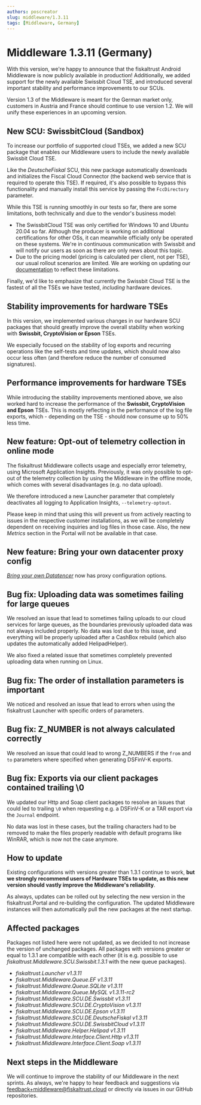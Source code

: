 ```yaml
---
authors: poscreator
slug: middleware/1.3.11
tags: [Middleware, Germany]
---
```


# Middleware 1.3.11 (Germany)
With this version, we're happy to announce that the fiskaltrust Android Middleware is now publicly available in production! Additionally, we added support for the newly available Swissbit Cloud TSE, and introduced several important stability and performance improvements to our SCUs.

<!--truncate-->

<div class="alert alert--warning" role="alert">Version 1.3 of the Middleware is meant for the German market only, customers in Austria and France should continue to use version 1.2. We will unify these experiences in an upcoming version.</div>

## New SCU: SwissbitCloud (Sandbox)
To increase our portfolio of supported cloud TSEs, we added a new SCU package that enables our Middleware users to include the newly available Swissbit Cloud TSE. 

Like the _DeutscheFiskal_ SCU, this new package automatically downloads and initializes the Fiscal Cloud Connector (the backend web service that is required to operate this TSE). If required, it's also possible to bypass this functionality and manually install this service by passing the `FccDirectory` parameter.

While this TSE is running smoothly in our tests so far, there are some limitations, both technically and due to the vendor's business model:
- The SwissbitCloud TSE was only certified for Windows 10 and Ubuntu 20.04 so far. Although the producer is working on additional certifications for other OSs, it can meanwhile officially only be operated on these systems. We're in continuous communication with Swissbit and will notify our users as soon as there are only news about this topic.
- Due to the pricing model (pricing is calculated per client, not per TSE), our usual rollout scenarios are limited. We are working on updating our [documentation](https://docs.fiskaltrust.cloud/docs/posdealers/technical-operations/rollout-scenarios) to reflect these limitations.

Finally, we'd like to emphasize that currently the Swissbit Cloud TSE is the fastest of all the TSEs we have tested, _including_ hardware devices.

## Stability improvements for hardware TSEs
In this version, we implemented various changes in our hardware SCU packages that should greatly improve the overall stability when working with **Swissbit, CryptoVision or Epson** TSEs. 

We especially focused on the stability of log exports and recurring operations like the self-tests and time updates, which should now also occur less often (and therefore reduce the number of consumed signatures).

## Performance improvements for hardware TSEs
While introducing the stability improvements mentioned above, we also worked hard to increase the performance of the **Swissbit, CryptoVision and Epson** TSEs. This is mostly reflecting in the performance of the log file exports, which - depending on the TSE - should now consume up to 50% less time.

## New feature: Opt-out of telemetry collection in online mode
The fiskaltrust Middleware collects usage and especially error telemetry, using Microsoft Application Insights. Previously, it was only possible to opt-out of the telemetry collection by using the Middleware in the offline mode, which comes with several disadvantages (e.g. no data upload). 

We therefore introduced a new Launcher parameter that completely deactivates all logging to Application Insights, `--telemetry-optout`.

Please keep in mind that using this will prevent us from actively reacting to issues in the respective customer installations, as we will be completely dependent on receiving inquiries and log files in those case. Also, the new _Metrics_ section in the Portal will not be available in that case.

## New feature: Bring your own datacenter proxy config
[_Bring your own Datatencer_](https://github.com/fiskaltrust/product-de-bring-your-own-datacenter) now has proxy configuration options.

## Bug fix: Uploading data was sometimes failing for large queues
We resolved an issue that lead to sometimes failing uploads to our cloud services for large queues, as the boundaries previously uploaded data was not always included properly. No data was lost due to this issue, and everything will be properly uploaded after a CashBox rebuild (which also updates the automatically added HelipadHelper).

We also fixed a related issue that sometimes completely prevented uploading data when running on Linux.

## Bug fix: The order of installation parameters is important
We noticed and resolved an issue that lead to errors when using the fiskaltrust Launcher with specific orders of parameters.

## Bug fix: Z_NUMBER is not always calculated correctly 
We resolved an issue that could lead to wrong Z_NUMBERS if the `from` and `to` parameters where specified when generating DSFinV-K exports.

## Bug fix: Exports via our client packages contained trailing \0 
We updated our Http and Soap client packages to resolve an issues that could led to trailing `\0` when requesting e.g. a DSFinV-K or a TAR export via the `Journal` endpoint. 

No data was lost in these cases, but the trailing characters had to be removed to make the files properly readable with default programs like WinRAR, which is now not the case anymore.

## How to update
Existing configurations with versions greater than 1.3.1 continue to work, **but we strongly recommend users of Hardware TSEs to update, as this new version should vastly improve the Middleware's reliability**.

As always, updates can be rolled out by selecting the new version in the fiskaltrust.Portal and re-building the configuration. The updated Middleware instances will then automatically pull the new packages at the next startup.

## Affected packages
Packages not listed here were not updated, as we decided to not increase the version of unchanged packages. All packages with versions greater or equal to 1.3.1 are compatible with each other (it is e.g. possible to use _fiskaltrust.Middleware.SCU.Swissbit.1.3.1_ with the new queue packages).

- _fiskaltrust.Launcher v1.3.11_
- _fiskaltrust.Middleware.Queue.EF v1.3.11_
- _fiskaltrust.Middleware.Queue.SQLite v1.3.11_
- _fiskaltrust.Middleware.Queue.MySQL v1.3.11-rc2_
- _fiskaltrust.Middleware.SCU.DE.Swissbit v1.3.11_
- _fiskaltrust.Middleware.SCU.DE.CryptoVision v1.3.11_
- _fiskaltrust.Middleware.SCU.DE.Epson v1.3.11_
- _fiskaltrust.Middleware.SCU.DE.DeutscheFiskal v1.3.11_
- _fiskaltrust.Middleware.SCU.DE.SwissbitCloud v1.3.11_
- _fiskaltrust.Middleware.Helper.Helipad v1.3.11_
- _fiskaltrust.Middleware.Interface.Client.Http v1.3.11_
- _fiskaltrust.Middleware.Interface.Client.Soap v1.3.11_

## Next steps in the Middleware
We will continue to improve the stability of our Middleware in the next sprints. As always, we're happy to hear feedback and suggestions via [feedback+middleware@fiskaltrust.cloud](mailto:feedback+middleware@fiskaltrust.cloud) or directly via issues in our GitHub repositories.
